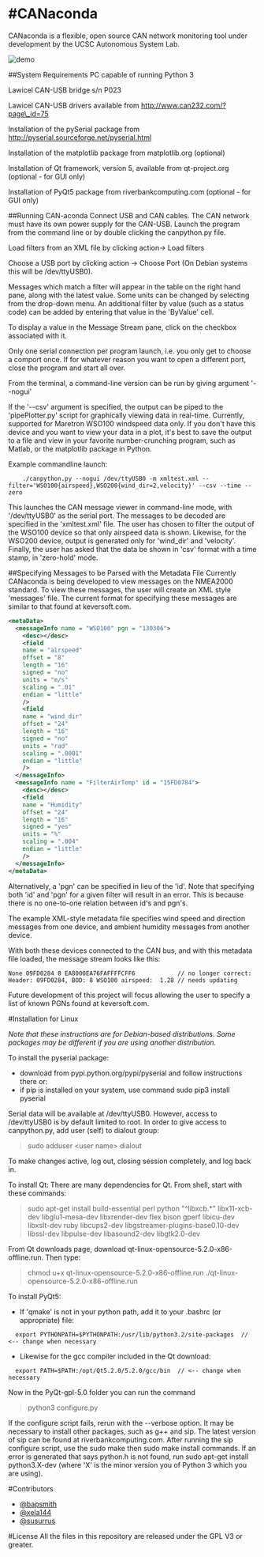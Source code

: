 #**CANaconda**
==========
CANaconda is a flexible, open source CAN network monitoring tool under development by the UCSC Autonomous System Lab.

![demo](http://i39.tinypic.com/2gxebg4.jpg)


##System Requirements
PC capable of running Python 3

Lawicel CAN-USB bridge s/n P023

Lawicel CAN-USB drivers available from http://www.can232.com/?page\_id=75

Installation of the pySerial package from http://pyserial.sourceforge.net/pyserial.html

Installation of the matplotlib package from matplotlib.org (optional)

Installation of Qt framework, version 5, available from qt-project.org (optional - for GUI only)

Installation of PyQt5 package from riverbankcomputing.com (optional - for GUI only)


##Running CAN-aconda
Connect USB and CAN cables. The CAN network must have its own power supply for the CAN-USB. Launch the program from the command line or by double clicking the canpython.py file.

Load filters from an XML file by clicking action-> Load filters

Choose a USB port by clicking action -> Choose Port (On Debian systems this will be /dev/ttyUSB0).

Messages which match a filter will appear in the table on the right hand pane, along with the latest value. Some units can be changed by selecting from the drop-down menu. An additional filter by value (such as a status code) can be added by entering that value in the 'ByValue' cell.

To display a value in the Message Stream pane, click on the checkbox associated with it.

Only one serial connection per program launch, i.e. you only get to choose a comport once. If for whatever reason you want to open a different port, close the program and start all over.

From the terminal, a command-line version can be run by giving argument '--nogui'

If the '--csv' argument is specified, the output can be piped to the 'pipePlotter.py' script for graphically viewing data in real-time. Currently, supported for Maretron WSO100 windspeed data only. If you don't have this device and you want to view your data in a plot, it's best to save the output to a file and view in your favorite number-crunching program, such as Matlab, or the matplotlib package in Python.

Example commandline launch:
```
    ./canpython.py --nogui /dev/ttyUSB0 -m xmltest.xml --filter='WSO100{airspeed},WSO200{wind_dir=2,velocity}' --csv --time --zero
```

  This launches the CAN message viewer in command-line mode, with '/dev/ttyUSB0' as the serial port. The messages to be decoded are specified in the 'xmltest.xml' file. The user has chosen to filter the output of the WSO100 device so that only airspeed data is shown. Likewise, for the WSO200 device, output is generated only for 'wind\_dir' and 'velocity'. Finally, the user has asked that the data be shown in 'csv' format with a time stamp, in 'zero-hold' mode.


##Specifying Messages to be Parsed with the Metadata File
Currently CANaconda is being developed to view messages on the NMEA2000 standard. To view these messages, the user will create an XML style 'messages' file. The current format for specifying these messages are similar to that found at keversoft.com.

```xml
<metaData>
  <messageInfo name = "WSO100" pgn = "130306"> 
    <desc></desc>
    <field 
    name = "airspeed" 
    offset = "8" 
    length = "16" 
    signed = "no" 
    units = "m/s" 
    scaling = ".01" 
    endian = "little"
    />
    <field 
    name = "wind_dir" 
    offset = "24" 
    length = "16" 
    signed = "no" 
    units = "rad" 
    scaling = ".0001" 
    endian = "little"
    />
  </messageInfo>
  <messageInfo name = "FilterAirTemp" id = "15FD0784">
    <desc></desc>
    <field
    name = "Humidity"
    offset = "24"
    length = "16"
    signed = "yes"
    units = "%"
    scaling = ".004"
    endian = "little"
    />
  </messageInfo>
</metaData>
```

Alternatively, a 'pgn' can be specified in lieu of the 'id'. Note that specifying both 'id' and 'pgn' for a given filter will result in an error. This is because there is no one-to-one relation between id's and pgn's.


The example XML-style metadata file specifies wind speed and direction messages from one device, and ambient humidity messages from another device.

With both these devices connected to the CAN bus, and with this metadata file loaded, the message stream looks like this:

    None 09FD0284 8 EA8000EA76FAFFFFCFF6            // no longer correct:
    Header: 09FD0284, BOD: 8 WSO100 airspeed:  1.28 // needs updating

Future development of this project will focus allowing the user to specify a list of known PGNs found at keversoft.com.

#Installation for Linux


_Note that these instructions are for Debian-based distributions. Some packages may be different if you are using another distribution._

To install the pyserial package:
 * download from pypi.python.org/pypi/pyserial and follow instructions there or:
 * if pip is installed on your system, use command
    sudo pip3 install pyserial
     

Serial data will be available at /dev/ttyUSB0. However, access to /dev/ttyUSB0 is by default limited to root. In order to give access to canpython.py, add user (self) to dialout group:

> sudo adduser \<user name\> dialout

To make changes active, log out, closing session completely, and log back in.

To install Qt: 
There are many dependencies for Qt. From shell, start with these commands:

> sudo apt-get install build-essential perl python "^libxcb.\*" libx11-xcb-dev libglu1-mesa-dev libxrender-dev flex bison gperf libicu-dev libxslt-dev ruby libcups2-dev libgstreamer-plugins-base0.10-dev libssl-dev libpulse-dev libasound2-dev libgtk2.0-dev

From Qt downloads page, download qt-linux-opensource-5.2.0-x86-offline.run. Then type:
> chmod u+x qt-linux-opensource-5.2.0-x86-offline.run
> ./qt-linux-opensource-5.2.0-x86-offline.run 


To install PyQt5:
 * If 'qmake' is not in your python path, add it to your .bashrc (or appropriate) file:
 
```
  export PYTHONPATH=$PYTHONPATH:/usr/lib/python3.2/site-packages  // <-- change when necessary
```
 * Likewise for the gcc compiler included in the Qt download:

```
  export PATH=$PATH:/opt/Qt5.2.0/5.2.0/gcc/bin  // <-- change when necessary
```

Now in the PyQt-gpl-5.0 folder you can run the command

> python3 configure.py

If the configure script fails, rerun with the --verbose option. It may be necessary to install other packages, such as g++ and sip. The latest version of sip can be found at riverbankcomputing.com. After running the sip configure script, use the sudo make then sudo make install commands. If an error is generated that says python.h is not found, run sudo apt-get install python3.X-dev (where 'X' is the minor version you of Python 3 which you are using). 



#Contributors

* [@bapsmith](http://github.com/bapsmith)
* [@xela144](http://github.com/xela144)
* [@susurrus](http://github.com/Susurrus)


#License
All the files in this repository are released under the GPL V3 or greater.
